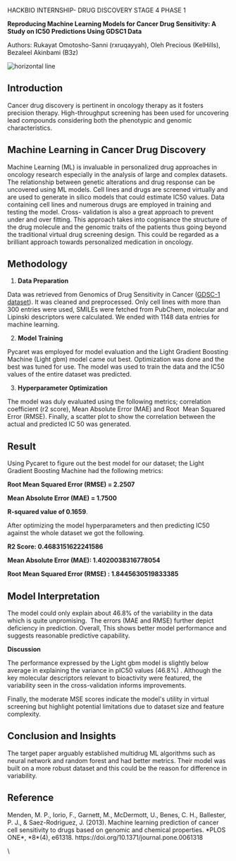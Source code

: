 <!--StartFragment-->

HACKBIO INTERNSHIP- DRUG DISCOVERY STAGE 4 PHASE 1

**Reproducing Machine Learning Models for Cancer Drug Sensitivity: A Study on IC50 Predictions Using GDSC1 Data**

Authors: Rukayat Omotosho-Sanni (rxruqayyah), Oleh Precious (KelHills), Bezaleel Akinbami (B3z)

![](https://lh7-rt.googleusercontent.com/docsz/AD_4nXdSdyntFwlwfehM5uSkvq4-UkBtm9HFv0eAYtUzcYc5rW02VR_cU7-7-bxDw1HJA88cBBPlqjg9hBpFBGzls-FGln1B4GOTnneIFNM-pG_DmZAnLAD9ErN6bpMaXaa7hWwZdHagkut2njNhbs79ttHPdGNY?key=rd9an5JMlGkdbbffzH-0Lg "horizontal line")


## **Introduction**

Cancer drug discovery is pertinent in oncology therapy as it fosters precision therapy. High-throughput screening has been used for uncovering lead compounds considering both the phenotypic and genomic characteristics.


## **Machine Learning in Cancer Drug Discovery**

Machine Learning (ML) is invaluable in personalized drug approaches in oncology research especially in the analysis of large and complex datasets. The relationship between genetic alterations and drug response can be uncovered using ML models. Cell lines and drugs are screened virtually and are used to generate in silico models that could estimate IC50 values. Data containing cell lines and numerous drugs are employed in training and testing the model. Cross- validation is also a great approach to prevent under and over fitting. This approach takes into cognisance the structure of the drug molecule and the genomic traits of the patients thus going beyond the traditional virtual drug screening design. This could be regarded as a brilliant approach towards personalized medication in oncology.


## **Methodology**

1. **Data Preparation**

Data was retrieved from Genomics of Drug Sensitivity in Cancer ([GDSC-1 dataset](https://cog.sanger.ac.uk/cancerrxgene/GDSC_release8.5/GDSC1_fitted_dose_response_27Oct23.xlsx)). It was cleaned and preprocessed. Only cell lines with more than 300 entries were used, SMILEs were fetched from PubChem, molecular and Lipinski descriptors were calculated. We ended with 1148 data entries for machine learning.

2. **Model Training**

Pycaret was employed for model evaluation and the Light Gradient Boosting Machine (Light gbm) model came out best. Optimization was done and the best was tuned for use. The model was used to train the data and the IC50 values of the entire dataset was predicted.

3. **Hyperparameter Optimization**

The model was duly evaluated using the following metrics; correlation coefficient (r2 score), Mean Absolute Error (MAE) and Root  Mean Squared Error (RMSE). Finally, a scatter plot to show the correlation between the actual and predicted IC 50 was generated.


## **Result**

Using Pycaret to figure out the best model for our dataset; the Light Gradient Boosting Machine had the following metrics:

**Root Mean Squared Error (RMSE) = 2.2507**

**Mean Absolute Error (MAE) = 1.7500**

**R-squared value of 0.1659**. 

After optimizing the model hyperparameters and then predicting IC50 against the whole dataset we got the following.

**R2 Score: 0.4683151622241586**

**Mean Absolute Error (MAE): 1.4020038316778054**

**Root Mean Squared Error (RMSE) : 1.8445630519833385**


## **Model Interpretation**

The model could only explain about 46.8% of the variability in the data which is quite unpromising.  The errors (MAE and RMSE) further depict deficiency in prediction. Overall, This shows better model performance and suggests reasonable predictive capability. 

**Discussion**

The performance expressed by the Light gbm model is slightly below average in explaining the variance in pIC50 values (46.8%) . Although the key molecular descriptors relevant to bioactivity were featured, the variability seen in the cross-validation informs improvements.

Finally, the moderate MSE scores indicate the model's utility in virtual screening but highlight potential limitations due to dataset size and feature complexity. 


## **Conclusion and Insights**

The target paper arguably established multidrug ML algorithms such as neural network and random forest and had better metrics. Their model was built on a more robust dataset and this could be the reason for difference in variability.


## **Reference**

Menden, M. P., Iorio, F., Garnett, M., McDermott, U., Benes, C. H., Ballester, P. J., & Saez-Rodriguez, J. (2013). Machine learning prediction of cancer cell sensitivity to drugs based on genomic and chemical properties. \*PLOS ONE\*, \*8\*(4), e61318. https\://doi.org/10.1371/journal.pone.0061318

\


<!--EndFragment-->
